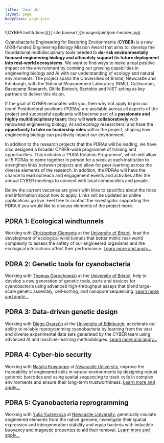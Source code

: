 ```yaml
---
title: 'Join Us'
layout: page
bodyClass: page-join
---
```


![CYBER Institutions]({{ site.baseurl }}/images/join/join-header.jpg)

Cyanobacteria Engineering for Restoring Environments (**CYBER**) is a new UKRI-funded Engineering Biology Mission Award that aims to: develop the foundational multidisciplinary tools needed to **de-risk environmentally focused engineering biology and ultimately support its future deployment into real-world ecosystems**. We want to find ways to make a real positive impact on the environment by combing our growing capabilities in engineering biology and AI with our understanding of ecology and natural environments. The project spans the Universities of Bristol, Newcastle and Edinburgh, with the National Measurement Laboratory (NML), Cultivarium, Basecamp Research, Gitlife Biotech, Bactobio and NIST acting as key partners to deliver this vision.

If the goal of CYBER resonates with you, then why not apply to join our team! Postdoctoral positions (PDRAs) are available across all aspects of the project and successful applicants will become part of a **passionate and highly multidisciplinary team**; they will **work collaboratively** with renowned engineering biology, AI and ecology researchers; and have the **opportunity to take on leadership roles** within the project, shaping how engineering biology can positively impact our environment.

In addition to the research projects that the PDRAs will be leading, we have also designed a broader CYBER-wide programme of training and opportunities. This includes a 'PDRA Rotation Programme', which will allow all 5 PDRAs to come together in person for a week at each institution to strengthen links between projects and allow for peer-learning across the diverse elements of the research. In addition, the PDRAs will have the chance to lead outreach and engagement events and activities after the annual CYBER meetings to connect with local communities and people.

Below the current vacanies are given with links to specifics about the roles and information about how to apply. Links will be updated as online applications go live. Feel free to contact the investigator supporting the PDRA if you would like to discuss elements of the project more.

## PDRA 1: Ecological windtunnels

Working with [Christopher Clements](https://cyber-mission.github.io/team/chris-clements/) at the [University of Bristol](https://www.bristol.ac.uk/biology/), lead the development of ecological wind tunnels that better mimic real-world complexity to assess the safety of our engineered organisms and the ecological interactions affect their performance. [Learn more and apply...]()

## PDRA 2: Genetic tools for cyanobacteria

Working with [Thomas Gorochowski](https://cyber-mission.github.io/team/thomas-gorochowski/) at the [University of Bristol](https://www.bristol.ac.uk/biology/), help to develop a new generation of genetic tools, parts and devices for cyanobacteria using advanced high-throughput assays that blend large-scale genetic assembly, cell-sorting, and nanopore sequencing. [Learn more and apply...]()

## PDRA 3: Data-driven genetic design

Working with [Diego Oyarzún](https://cyber-mission.github.io/team/diego-oyarzun/) at the [University of Edinburgh](https://informatics.ed.ac.uk), accelerate our ability to reliably reprogramming cyanobacteria by learning from the vast and diverse experimental data sets generated by the CYBER team using advanced AI and machine-learning methodologies. [Learn more and apply...]()

## PDRA 4: Cyber-bio security

Working with [Natalio Krasnogor](https://cyber-mission.github.io/team/natalio-krasnogor/) at [Newcastle University](https://www.ncl.ac.uk/computing/research/icos/), improve the traceability of engineered cells in natural environments by designing robust genomic barcodes and using spatial sequencing to track cells in complex environments and ensure their long-term trustworthiness. [Learn more and apply...]()

## PDRA 5: Cyanobacteria reprogramming

Working with [Yulia Yuzenkova](https://cyber-mission.github.io/team/yulia-yuzenkova/) at [Newcastle University](https://www.ncl.ac.uk/cbcb/), genetically insulate engineered elements from the native genome, investigate their spatial expression and intergeneration stability and equip bacteria with inducible buoyancy and magnetic properties to aid their removal. [Learn more and apply...]()

